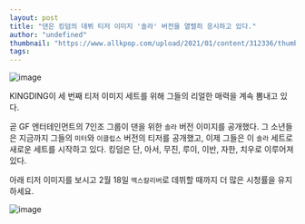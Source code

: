 ```yaml
---
layout: post
title: "댄은 킹덤의 데뷔 티저 이미지 '솔라' 버전을 열렬히 응시하고 있다."
author: "undefined"
thumbnail: "https://www.allkpop.com/upload/2021/01/content/312336/thumb/1612154214-20210131-kingdom.jpg"
tags: 
---
```



![image](https://www.allkpop.com/upload/2021/01/content/312336/1612154214-20210131-kingdom.jpg)

KINGDING이 세 번째 티저 이미지 세트를 위해 그들의 리얼한 매력을 계속 뽐내고 있다.

곧 GF 엔터테인먼트의 7인조 그룹이 댄을 위한 `솔라` 버전 이미지를 공개했다. 그 소년들은 지금까지 그들의 `미터`와 `이클립스` 버전의 티저를 공개했고, 이제 그들은 이 `솔라` 세트로 새로운 세트를 시작하고 있다. 킹덤은 단, 아서, 무진, 루이, 이반, 자한, 치우로 이루어져 있다.

아래 티저 이미지를 보시고 2월 18일 `엑스칼리버`로 데뷔할 때까지 더 많은 시청률을 유지하세요.

![image](https://www.allkpop.com/upload/2021/01/content/312337/1612154243-10.jfif)